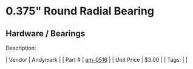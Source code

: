 # 0.375" Round Radial Bearing
## Hardware / Bearings
Description: 	 

| Vendor | Andymark | 
| Part # | [am-0516](http://www.andymark.com/Bearings-s/239.htm) | 
| Unit Price | $3.00 | 
| Tags: |  | 
